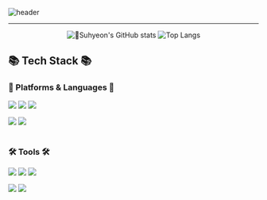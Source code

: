 ![header](https://capsule-render.vercel.app/api?type=waving&color=6994CDEE&text=Suhyeon🇰🇷&fontSize=50&animation=twinkling&height=80)


 
<div align="left">
  
 ---
 
<div align="center">
  
<!--[![Suhyeon's GitHub stats](https://github-readme-stats.vercel.app/api?username=SuuuHyeon&theme=nord&hide_border=true&count_private=true)](https://github.com/SuuuHyeon/github-readme-stats)-->

![Suhyeon's GitHub stats](https://github-readme-stats.vercel.app/api?username=SuuuHyeon&show_icons=true&theme=radical)
![Top Langs](https://github-readme-stats.vercel.app/api/top-langs/?username=SuuuHyeon&layout=compact&theme=nord)
</div>
 
## 📚 Tech Stack 📚

 ### 📝 Platforms & Languages 📝
<img src="https://img.shields.io/badge/Java-3776AB?style=flat&logo=oracle&logoColor=white"/> 
<img src="https://img.shields.io/badge/Dart-02569B?style=flat&logo=flutter&logoColor=white"/>
<img src="https://img.shields.io/badge/Android-3DDC84?style=flat&logo=android&logoColor=white"/>
<p>   
<img src="https://img.shields.io/badge/Firebase-FFCA28?style=flat&logo=firebase&logoColor=white"/> 
<img src="https://img.shields.io/badge/MySQL-4479A1?style=flat&logo=mysql&logoColor=white"/> 
<br><br> 

### 🛠 Tools 🛠
<img src="https://img.shields.io/badge/AndroidStudio-3DDC84?style=flat&logo=android&logoColor=white"/>
<img src="https://img.shields.io/badge/IntelliJ IDEA-1E2A4E?style=flat&logo=intelliJ IDEA&logoColor=white"/>
<img src="https://img.shields.io/badge/Eclipse IDE-7B68EE?style=flat&logo=Eclipse IDE&logoColor=white"/>
<p>
<img src="https://img.shields.io/badge/Xcode-E61845?style=flat&logo=Xcode&logoColor=white"/>
<img src="https://img.shields.io/badge/MacOS-000000?style=flat&logo=MacOS&logoColor=white"/>
<br>
</div>
 
